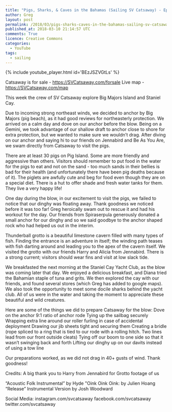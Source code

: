 ```yaml
---
title: "Pigs, Sharks, & Caves in the Bahamas (Sailing SV Catsaway) - Ep. 25"
author: Greg
layout: post
permalink: /2018/03/pigs-sharks-caves-in-the-bahamas-sailing-sv-catsaway-ep-25
published_at: 2018-03-10 21:14:57 UTC
comments: True
licence: Creative Commons
categories:
  - YouTube
tags:
  - sailing
---
```


{% include youtube_player.html id='BEzJSZVGtLs' %}

Catsaway is for sale - https://SVCatsaway.com/forsale
Live map - https://SVCatsaway.com/map

This week the crew of SV Catsaway explore Big Majors Island and Staniel Cay.

Due to incoming strong northeast winds, we decided to anchor by Big Majors (pig beach), as it had good reviews for northeasterly protection.  We arrived on a calm day and dove on our anchor before the blow.  Being on a Gemini, we took advantage of our shallow draft to anchor close to shore for extra protection, but we wanted to make sure we wouldn’t drag.  After diving on our anchor and saying hi to our friends on Jennabird and Be As You Are, we swam directly from Catsaway to visit the pigs.

There are at least 30 pigs on Pig Island.  Some are more friendly and aggressive than others.  Visitors should remember to put food in the water for the pigs to eat and not on the sand - too much sands in their bellies is bad for their health (and unfortunately there have been pig deaths because of it).  The piglets are awfully cute and beg for food even though they are on a special diet.  There is a hut to offer shade and fresh water tanks for them.  They live a very happy life!

One day during the blow, in our excitement to visit the pigs, we failed to notice that our dinghy was floating away.  Thank goodness we noticed before it was too far!  Greg heroically swam out to rescue it and had his workout for the day.  Our friends from Spiraserpula generously donated a small anchor for our dinghy and so we said goodbye to the anchor shaped rock who had helped us out in the interim.  

Thunderball grotto is a beautiful limestone cavern filled with many types of fish.  Finding the entrance is an adventure in itself; the winding path teases with fish darting around and leading you to the apex of the cavern itself.  We visited the grotto with our friends Harry and Alicia from Jennabird.  There is a strong current; visitors should wear fins and visit at low slack tide.  

We breakfasted the next morning at the Staniel Cay Yacht Club, as the blow was coming later that day.  We enjoyed a delicious breakfast, and Diana tried the Bahamian staple of tuna and grits.  We then explored the cay with our friends, and found several stores (which Greg has added to google maps).  We also took the opportunity to meet some docile sharks behind the yacht club.  All of us were in the water and taking the moment to appreciate these beautiful and wild creatures.

Here are some of the things we did to prepare Catsaway for the blow:
Dove on the anchor
9:1 ratio of anchor rode
Tying up the sailbag securely
Wrapping extra line around our roller furling in case of accidental deployment
Drawing our jib sheets tight and securing them
Creating a bridle (rope spliced to a ring that is tied to our rode with a rolling hitch.  Two lines lead from our front outside cleats)
Tying off our boom to one side so that it wasn’t swinging back and forth
Lifting our dinghy up on our davits instead of using a tow line

Our preparations worked, as we did not drag in 40+ gusts of wind.  Thank goodness!

Credits:
A big thank you to Harry from Jennabird for Grotto footage of us

“Acoustic Folk Instrumental” by Hyde
"Oink Oink Oink: by Julien Hoang
“Release” Instrumental Version by Josh Woodward

Social Media:
instagram.com/svcatsaway
facebook.com/svcatsaway
twitter.com/svcatsaway

